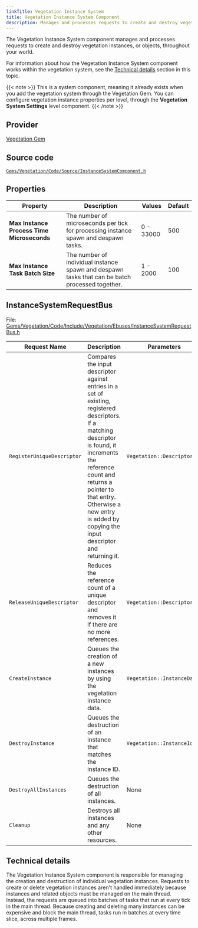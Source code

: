 ```yaml
---
linkTitle: Vegetation Instance System
title: Vegetation Instance System Component
description: Manages and processes requests to create and destroy vegetation instances in Open 3D Engine (O3DE). 
---
```


The Vegetation Instance System component manages and processes requests to create and destroy vegetation instances, or objects, throughout your world.

For information about how the Vegetation Instance System component works within the vegetation system, see the [Technical details](#technical-details) section in this topic.

{{< note >}} 
This is a system component, meaning it already exists when you add the vegetation system through the Vegetation Gem. You can configure vegetation instance properties per level, through the **Vegetation System Settings** level component.
{{< /note >}}

## Provider

[Vegetation Gem](/docs/user-guide/gems/reference/environment/vegetation/)

## Source code

[`Gems/Vegetation/Code/Source/InstanceSystemComponent.h`](https://github.com/o3de/o3de/blob/development/Gems/Vegetation/Code/Source/InstanceSystemComponent.h)


## Properties

| Property| Description | Values | Default |
| --- | --- | --- | --- |
| **Max Instance Process Time Microseconds** | The number of microseconds per tick for processing instance spawn and despawn tasks. | 0 - 33000 | 500 |
| **Max Instance Task Batch Size** | The number of individual instance spawn and despawn tasks that can be batch processed together.| 1 - 2000 | 100 |
## InstanceSystemRequestBus

File: [Gems/Vegetation/Code/Include/Vegetation/Ebuses/InstanceSystemRequestBus.h](https://github.com/o3de/o3de/blob/development/Gems/Vegetation/Code/Include/Vegetation/Ebuses/InstanceSystemRequestBus.h)

| Request Name | Description | Parameters | Return | Scriptable |
| --- | --- | --- | --- | --- |
| `RegisterUniqueDescriptor` | Compares the input descriptor against entries in a set of existing, registered descriptors. If a matching descriptor is found, it increments the reference count and returns a pointer to that entry. Otherwise a new entry is added by copying the input descriptor and returning it. | `Vegetation::Descriptor&` | `Vegetation::DescriptorPtr` | No |
| `ReleaseUniqueDescriptor` | Reduces the reference count of a unique descriptor and removes it if there are no more references. | `Vegetation::DescriptorPtr` | None | No |
| `CreateInstance` | Queues the creation of a new instances by using the vegetation instance data. | `Vegetation::InstanceData&` | None | No  |
| `DestroyInstance` | Queues the destruction of an instance that matches the instance ID. | `Vegetation::InstanceId` | None | No  |
| `DestroyAllInstances` | Queues the destruction of all instances. | None | None | No  |
| `Cleanup` | Destroys all instances and any other resources. | None | None | No  |


## Technical details

The Vegetation Instance System component is responsible for managing the creation and destruction of individual vegetation instances.
Requests to create or delete vegetation instances aren't handled immediately because instances and related objects must be managed on the main thread. 
Instead, the requests are queued into batches of tasks that run at every tick in the main thread. 
Because creating and deleting many instances can be expensive and block the main thread, tasks run in batches at every time slice, across multiple frames.